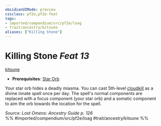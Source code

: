 ```yaml
---
obsidianUIMode: preview
cssclass: pf2e,pf2e-feat
tags:
- imported/compendium/src/pf2e/loag
- trait/ancestry/kitsune
aliases: ["Killing Stone"]
---
```

# Killing Stone  *Feat 13*  
[kitsune](kitsune-loag.md)  

- **Prerequisites**: [Star Orb](star-orb-loag.md)

Your star orb hides a deadly miasma. You can cast 5th-level [cloudkill](../spells/cloudkill.md) as a divine innate spell once per day. The spell's normal components are replaced with a focus component (your star orb) and a somatic component to aim the orb towards the location for the spell.

*Source: Lost Omens: Ancestry Guide p. 126*  
%% #imported/compendium/src/pf2e/loag #trait/ancestry/kitsune %%